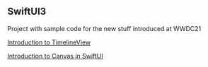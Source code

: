 ## SwiftUI3

Project with sample code for the new stuff introduced at WWDC21

[Introduction to TimelineView](https://www.gfrigerio.com/introduction-to-timelineview/)

[Introduction to Canvas in SwiftUI](https://www.gfrigerio.com/introduction-to-canvas-in-swiftui/)
